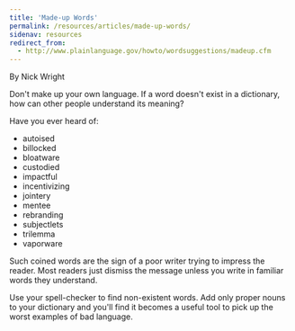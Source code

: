 ```yaml
---
title: 'Made-up Words'
permalink: /resources/articles/made-up-words/
sidenav: resources
redirect_from:
  - http://www.plainlanguage.gov/howto/wordsuggestions/madeup.cfm
---
```


By Nick Wright

Don't make up your own language. If a word doesn't exist in a dictionary, how can other people understand its meaning?

Have you ever heard of:

- autoised
- billocked
- bloatware
- custodied
- impactful
- incentivizing
- jointery
- mentee
- rebranding
- subjectlets
- trilemma
- vaporware

Such coined words are the sign of a poor writer trying to impress the reader. Most readers just dismiss the message unless you write in familiar words they understand.

Use your spell-checker to find non-existent words. Add only proper nouns to your dictionary and you'll find it becomes a useful tool to pick up the worst examples of bad language.
